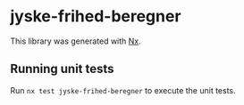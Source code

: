 # jyske-frihed-beregner

This library was generated with [Nx](https://nx.dev).

## Running unit tests

Run `nx test jyske-frihed-beregner` to execute the unit tests.
